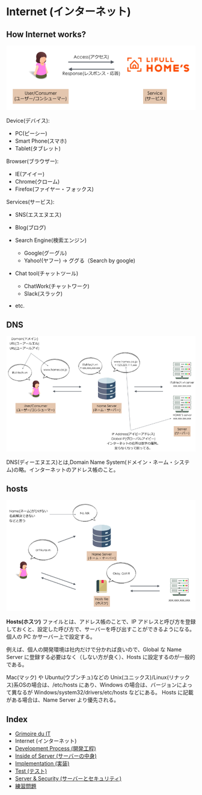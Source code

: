 # Internet (インターネット)
## How Internet works?
<div align="center"><img src="https://raw.githubusercontent.com/kurab/grimoireduit/images/01.png"></div>

Device(デバイス):
- PC(ピーシー)
- Smart Phone(スマホ)
- Tablet(タブレット)

Browser(ブラウザー):
- IE(アイイー)
- Chrome(クローム)
- Firefox(ファイヤー・フォックス)

Services(サービス):
- SNS(エスエヌエス)
- Blog(ブログ)
- Search Engine(検索エンジン)
  - Google(グーグル)
  - Yahoo!(ヤフー)
  → ググる（Search by google)
- Chat tool(チャットツール)
  - ChatWork(チャットワーク)
  - Slack(スラック)

- etc.

## DNS
<div align="center"><img src="https://raw.githubusercontent.com/kurab/grimoireduit/images/02.png"></div>

DNS(ディーエヌエス)とは,Domain Name System(ドメイン・ネーム・システム)の略。インターネットのアドレス帳のこと。

## hosts
<div align="center"><img src="https://raw.githubusercontent.com/kurab/grimoireduit/images/03.png"></div>

**Hosts(ホスツ)** ファイルとは、アドレス帳のことで、IP アドレスと呼び方を登録しておくと、設定した呼び方で、サーバーを呼び出すことができるようになる。個人の PC かサーバー上で設定する。

例えば、個人の開発環境は社内だけで分かれば良いので、Global な Name Server に登録する必要はなく（しない方が良く）、Hosts に設定するのが一般的である。

Mac(マック) や Ubuntu(ウブンチュ)などの Unix(ユニックス)/Linux(リナックス)系OSの場合は、/etc/hosts にあり、Windows の場合は、バージョンによって異なるが Windows/system32/drivers/etc/hosts などにある。
Hosts に記載がある場合は、Name Server より優先される。

## Index
- [Grimoire du IT](../itwords.md)
- Internet (インターネット)
- [Development Process (開発工程)](./process.md)
- [Inside of Server (サーバーの中身)](./server.md)
- [Implementation (実装)](./implement.md)
- [Test (テスト)](./test.md)
- [Server & Security (サーバーとセキュリティ)](./security.md)
- [練習問題](./practice.md)
